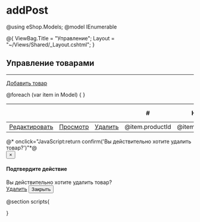 # addPost
@using eShop.Models;
@model IEnumerable<ProductModel>

@{
    ViewBag.Title = "Управление";
    Layout = "~/Views/Shared/_Layout.cshtml";
}

<h2>Управление товарами</h2>
<hr />

<div class="row">
    <p><a class="btn btn-default" href="/Home/AddProduct">Добавить товар</a></p>
    <table class="table table-hover table-striped">
        <thead>
            <tr>
                <th></th>
                <th></th>
                <th></th>
                <th>#</th>
                <th>Название</th>
                <th>Категория</th>
                <th>Цена</th>
                <th>Дата добавления</th>
            </tr>
        </thead>
        <tbody>
            @foreach (var item in Model)
            {
                <tr id="productRow">
                    <td><a class="btn btn-link" href="@Url.Action("Edit","Home",new { id = item.productId })">Редактировать</a></td>
                    <td><a class="btn btn-link" href="@Url.Action("Details","Home",new { id = item.productId })">Просмотр</a></td>
                    <td><a class="btn btn-link" href="@Url.Action("DeleteProduct", "Home", new { id = item.productId })" data-toggle="confirmation" >Удалить</a></td>
                    <td>@item.productId</td>
                    <td>@item.productName</td>
                    <td>@item.selectedCategory</td>
                    <td>@item.productPrice</td>
                    <td>@item.dateAdd</td>
                </tr>
            }
        </tbody>
    </table>
</div>
@* onclick="JavaScript:return confirm('Вы действительно хотите удалить товар?')"*@
<!-- Всплывающее окно -->
<div id="confirmToDelete" class="modal fade" tabindex="-1">
    <div class="modal-dialog">
        <div class="modal-content">
            <div class="modal-header">
                <button class="close" type="button" data-dismiss="modal">×</button>
                <h4 class="modal-title">Подтвердите действие</h4>
            </div>
            <div class="modal-body">Вы действительно хотите удалить товар?</div>
            <div class="modal-footer">
                <a class="btn btn-danger" id="deleteConfirmed" href="">Удалить</a>
                <button class="btn btn-default" type="button" data-dismiss="modal">Закрыть</button>
            </div>
        </div>
    </div>
</div>

@section scripts{
    <!-- bootbox.js at 4.4.0 -->
<script src="https://rawgit.com/makeusabrew/bootbox/f3a04a57877cab071738de558581fbc91812dce9/bootbox.js"></script>
<script>
    $(function () {
        console.log(window);
        $('[data-toggle=confirmation]').click(function () {
            var url = $(this).attr('href');
            bootbox.confirm("Hello !", function (e) {
                if (e) {
                    location.href = url;
                }
            });
            return false;
        });
        //$('[data-toggle=confirmation]').confirmation({
        //    rootSelector: '[data-toggle=confirmation]',
        //    // other options
        //});
        
    });
</script>
}
